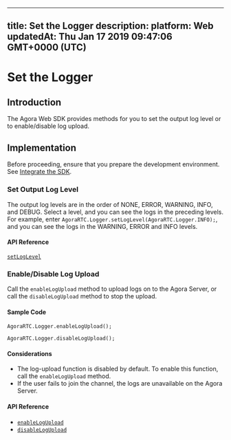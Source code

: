 
---
title: Set the Logger
description: 
platform: Web
updatedAt: Thu Jan 17 2019 09:47:06 GMT+0000 (UTC)
---
# Set the Logger
## Introduction
The Agora Web SDK provides methods for you to set the output log level or to enable/disable log upload.

## Implementation
Before proceeding, ensure that you prepare the development environment. See [Integrate the SDK](../../en/Interactive%20Broadcast/web_prepare.md).

### Set Output Log Level
The output log levels are in the order of NONE, ERROR, WARNING, INFO, and DEBUG. Select a level, and you can see the logs in the preceding levels. For example, enter `AgoraRTC.Logger.setLogLevel(AgoraRTC.Logger.INFO);`, and you can see the logs in the WARNING, ERROR and INFO levels.

#### API Reference

[`setLogLevel`](https://docs.agora.io/en/Interactive%20Broadcast/API%20Reference/web/modules/agorartc.logger.html#setloglevel)

### Enable/Disable Log Upload
Call the `enableLogUpload` method to upload logs on to the Agora Server, or call the `disableLogUpload` method to stop the upload.

#### Sample Code
`AgoraRTC.Logger.enableLogUpload();`

`AgoraRTC.Logger.disableLogUpload();`

#### Considerations
- The log-upload function is disabled by default. To enable this function, call the `enableLogUpload` method.
- If the user fails to join the channel, the logs are unavailable on the Agora Server.

#### API Reference

- [`enableLogUpload`](https://docs.agora.io/en/Interactive%20Broadcast/API%20Reference/web/modules/agorartc.logger.html#enablelogupload)
- [`disableLogUpload`](https://docs.agora.io/en/Interactive%20Broadcast/API%20Reference/web/modules/agorartc.logger.html#disablelogupload)
